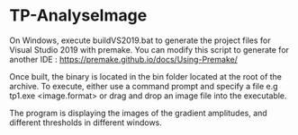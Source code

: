 # TP-AnalyseImage

On Windows, execute buildVS2019.bat to generate the project files for Visual Studio 2019 with premake.
You can modify this script to generate for another IDE : https://premake.github.io/docs/Using-Premake/

Once built, the binary is located in the bin folder located at the root of the archive.
To execute, either use a command prompt and specify a file e.g tp1.exe <image.format> or drag and drop an image file into the executable.

The program is displaying the images of the gradient amplitudes, and different thresholds in different windows.
